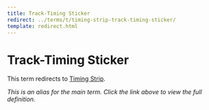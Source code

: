 ```yaml
---
title: Track-Timing Sticker
redirect: ../terms/t/timing-strip-track-timing-sticker/
template: redirect.html
---
```


# Track-Timing Sticker

This term redirects to [Timing Strip](../terms/t/timing-strip-track-timing-sticker/).

*This is an alias for the main term. Click the link above to view the full definition.*
